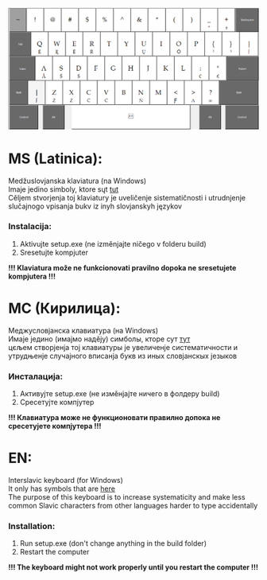 ![Keyboard](Keyboard.png "Interslavic keyboard")
# MS (Latinica):

Medžuslovjanska klaviatura (na Windows)  
Imaje jedino simboly, ktore sųt [tut](http://steen.free.fr/interslavic/orthography.html)  
Cěljem stvorjenja toj klaviatury je uveličenje sistematičnosti i utrudnjenje slučajnogo vpisanja bukv iz inyh slovjanskyh językov  

### Instalacija:

1.  Aktivujte setup.exe (ne izměnjajte ničego v folderu build)
2.  Sresetujte kompjuter

**!!! Klaviatura može ne funkcionovati pravilno dopoka ne sresetujete kompjutera !!!**

# МС (Кирилица):

Меджусловјанска клавиатура (на Windows)  
Имаје једино (имајмо надěју) симболы, кторе сут [тут](http://steen.free.fr/interslavic/orthography.html)  
цєљем створјенја тој клавиатуры је увеличенје систематичности и утрудњенје случајного вписанја букв из иных словјанскых језыков  

### Инсталација:

1.  Активујте setup.exe (не измěнјајте ничего в фолдеру build)
2.  Сресетујте компјутер

**!!! Клавиатура може не функционовати правилно допока не сресетујете компјутера !!!**

# EN:

Interslavic keyboard (for Windows)  
It only has symbols that are [here](http://steen.free.fr/interslavic/orthography.html)  
The purpose of this keyboard is to increase systematicity and make less common Slavic characters from other languages harder to type accidentally  

### Installation:

1.  Run setup.exe (don't change anything in the build folder)
2.  Restart the computer

**!!! The keyboard might not work properly until you restart the computer !!!**
